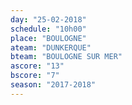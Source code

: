 ```yaml
---
day: "25-02-2018"
schedule: "10h00"
place: "BOULOGNE"
ateam: "DUNKERQUE"
bteam: "BOULOGNE SUR MER"
ascore: "13"
bscore: "7"
season: "2017-2018"
---
```

